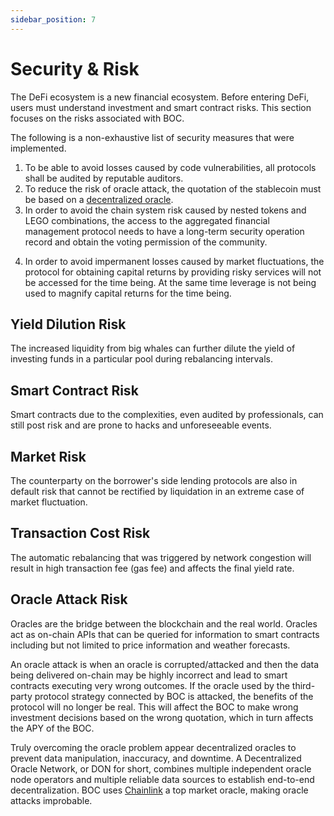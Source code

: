 ```yaml
---
sidebar_position: 7
---
```

# Security & Risk

The DeFi ecosystem is a new financial ecosystem. Before entering DeFi, users must understand investment and smart contract risks. This section focuses on the risks associated with BOC.

The following is a non-exhaustive list of security measures that were implemented.

1. To be able to avoid losses caused by code vulnerabilities, all protocols shall be audited by reputable auditors.
2. To reduce the risk of oracle attack, the quotation of the stablecoin must be based on a [decentralized oracle](https://chain.link/).
3. In order to avoid the chain system risk caused by nested tokens and LEGO combinations, the access to the aggregated financial management protocol needs to have a long-term security operation record and obtain the voting permission of the community.
<!-- TODO chain system? Circular dependency?-->
4. In order to avoid impermanent losses caused by market fluctuations, the protocol for obtaining capital returns by providing risky services will not be accessed for the time being. At the same time leverage is not being used to magnify capital returns for the time being.

## Yield Dilution Risk

The increased liquidity from big whales can further dilute the yield of investing funds in a particular pool during rebalancing intervals.

## Smart Contract Risk

Smart contracts due to the complexities, even audited by professionals, can still post risk and are prone to hacks and unforeseeable events.

## Market Risk

The counterparty on the borrower's side lending protocols are also in default risk that cannot be rectified by liquidation in an extreme case of market fluctuation.

## Transaction Cost Risk

The automatic rebalancing that was triggered by network congestion will result in high transaction fee (gas fee) and affects the final yield rate.

## Oracle Attack Risk

Oracles are the bridge between the blockchain and the real world. Oracles act as on-chain APIs that can be queried for information to smart contracts including but not limited to price information and weather forecasts.

An oracle attack is when an oracle is corrupted/attacked and then the data being delivered on-chain may be highly incorrect and lead to smart contracts executing very wrong outcomes. If the oracle used by the third-party protocol strategy connected by BOC is attacked, the benefits of the protocol will no longer be real. This will affect the BOC to make wrong investment decisions based on the wrong quotation, which in turn affects the APY of the BOC.

Truly overcoming the oracle problem appear decentralized oracles to prevent data manipulation, inaccuracy, and downtime. A Decentralized Oracle Network, or DON for short, combines multiple independent oracle node operators and multiple reliable data sources to establish end-to-end decentralization. BOC uses [Chainlink](https://chain.link/) a top market oracle, making oracle attacks improbable.


